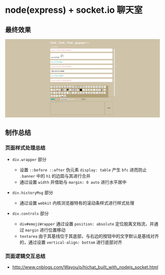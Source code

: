# node(express) + socket.io 聊天室

## 最终效果

<img src="./effect.png" alt="最终效果图">

## 制作总结

### 页面样式处理总结

- `div.wrapper` 部分

    - 设置 `::before ::after` 伪元素 `display: table` 产生 `bfc` 进而防止 `.banner` 中的 `h1` 的边距与其进行合并
    - 通过设置 `width` 并借助与 `margin: 0 auto` 进行水平居中
    
- `div.historyMsg` 部分

    - 通过设置 `webkit` 内核浏览器特有的滚动条样式进行样式处理
    
- `div.controls` 部分

    - `div#emojiWrapper` 通过设置 `position: absolute` 定位脱离文档流，并通过 `margin` 进行位置移动
    - `textarea` 由于其基线位于其底部，与右边的按钮中的文字默认是基线对齐的，通过设置 `vertical-align: bottom` 进行底部对齐

### 页面逻辑交互总结

- <http://www.cnblogs.com/Wayou/p/hichat_built_with_nodejs_socket.html>
